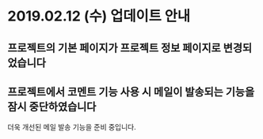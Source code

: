 # 2019.02.12 \(수\) 업데이트 안내

## 프로젝트의 기본 페이지가 프로젝트 정보 페이지로 변경되었습니다 <a id="&#xD504;&#xB85C;&#xC81D;&#xD2B8;&#xC758;-&#xAE30;&#xBCF8;-&#xD398;&#xC774;&#xC9C0;&#xAC00;-&#xD504;&#xB85C;&#xC81D;&#xD2B8;-&#xC815;&#xBCF4;-&#xD398;&#xC774;&#xC9C0;&#xB85C;-&#xBCC0;&#xACBD;&#xB418;&#xC5C8;&#xC2B5;&#xB2C8;&#xB2E4;"></a>

## 프로젝트에서 코멘트 기능 사용 시 메일이 발송되는 기능을 잠시 중단하였습니다 <a id="&#xCF54;&#xBA58;&#xD2B8;-&#xAE30;&#xB2A5;-&#xC0AC;&#xC6A9;-&#xC2DC;-&#xBA54;&#xC77C;&#xC774;-&#xBC1C;&#xC1A1;&#xB418;&#xB294;-&#xAE30;&#xB2A5;&#xC744;-&#xC7A0;&#xC2DC;-&#xC911;&#xB2E8;&#xD558;&#xC600;&#xC2B5;&#xB2C8;&#xB2E4;"></a>

더욱 개선된 메일 발송 기능을 준비 중입니다.


